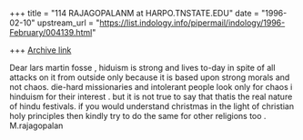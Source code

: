 +++
title = "114 RAJAGOPALANM at HARPO.TNSTATE.EDU"
date = "1996-02-10"
upstream_url = "https://list.indology.info/pipermail/indology/1996-February/004139.html"

+++
[Archive link](https://list.indology.info/pipermail/indology/1996-February/004139.html)

Dear lars martin fosse ,
hiduism is strong and lives to-day in spite of
all attacks on it from outside only because it is based upon strong morals and not chaos.
 die-hard missionaries and intolerant people look only for chaos i hinduism for 
their interest . but it is not true to say that thatis the real nature of hindu
festivals. if you would understand christmas in the light of christian holy principles then kindly try to do the same for other religions too .
   M.rajagopalan




